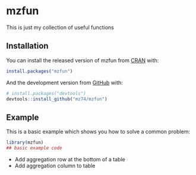 
<!-- README.md is generated from README.Rmd. Please edit that file -->

# mzfun

<!-- badges: start -->
<!-- badges: end -->

This is just my collection of useful functions

## Installation

You can install the released version of mzfun from
[CRAN](https://CRAN.R-project.org) with:

``` r
install.packages("mzfun")
```

And the development version from [GitHub](https://github.com/) with:

``` r
# install.packages("devtools")
devtools::install_github("mz74/mzfun")
```

## Example

This is a basic example which shows you how to solve a common problem:

``` r
library(mzfun)
## basic example code
```

-   Add aggregation row at the bottom of a table
-   Add aggregation column to table
